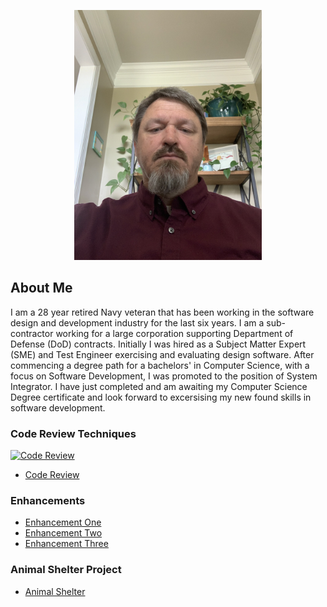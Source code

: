 <p align="center">
<img src="https://github.com/chelsterv/chelsterv.github.io/blob/main/IMG_0228.jpeg?raw=true" width="300" />
</p>

## About Me

I am a 28 year retired Navy veteran that has been working in the software design and development industry for the last six years. I am a sub-contractor working for a large corporation supporting Department of Defense (DoD) contracts. Initially I was hired as a Subject Matter Expert (SME) and Test Engineer exercising and evaluating design software. After commencing a degree path for a bachelors' in Computer Science, with a focus on Software Development, I was promoted to the position of System Integrator. I have just completed and am awaiting my Computer Science Degree certificate and look forward to excersising my new found skills in software development.

### Code Review Techniques

<a href="https://youtu.be/d4EaUvMKCyU" target="_blank"><img src="https://img.youtube.com/vi/d4EaUvMKCyU/0.jpg" title="Code Review" /></a>

* [Code Review](https://github.com/chelsterv/chelsterv.github.io/tree/main/2-2MilestoneOne)

### Enhancements

* [Enhancement One](https://github.com/chelsterv/chelsterv.github.io/tree/main/3-2MilestoneTwo)
* [Enhancement Two](https://github.com/chelsterv/chelsterv.github.io/tree/main/4-2MilestoneThre)
* [Enhancement Three](https://github.com/chelsterv/chelsterv.github.io/tree/main/McCoy_5-2MilestoneFour)


### Animal Shelter Project

* [Animal Shelter](https://github.com/chelsterv/chelsterv.github.io/tree/main/animal-registry)
